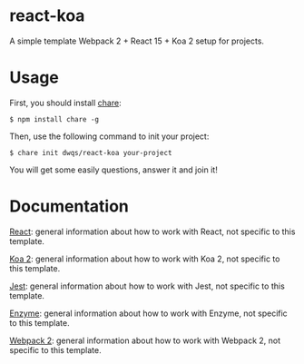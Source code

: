 # react-koa
A simple template Webpack 2 + React 15 + Koa 2 setup for projects.

# Usage
First, you should install [chare](https://github.com/dwqs/chare):

```
$ npm install chare -g
```

Then, use the following command to init your project:

```
$ chare init dwqs/react-koa your-project
```

You will get some easily questions, answer it and join it!

# Documentation
[React](https://facebook.github.io/react/): general information about how to work with React, not specific to this template.

[Koa 2](http://koajs.com/): general information about how to work with Koa 2, not specific to this template.

[Jest](http://facebook.github.io/jest/): general information about how to work with Jest, not specific to this template.

[Enzyme](http://airbnb.io/enzyme/): general information about how to work with Enzyme, not specific to this template.

[Webpack 2](https://webpack.js.org): general information about how to work with Webpack 2, not specific to this template.
